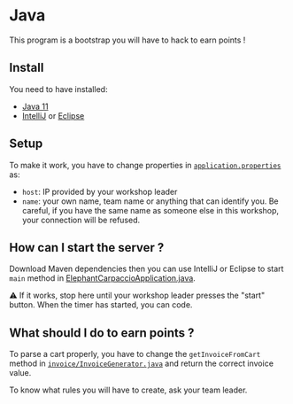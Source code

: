# Java

This program is a bootstrap you will have to hack to earn points !

## Install

You need to have installed:

- [Java 11](https://adoptium.net/?variant=openjdk11)
- [IntelliJ](https://www.jetbrains.com/idea/download/) or [Eclipse](https://www.eclipse.org/downloads/)

## Setup

To make it work, you have to change properties in [`application.properties`](./src/main/resources/application.properties) as:

- `host`: IP provided by your workshop leader
- `name`: your own name, team name or anything that can identify you. Be careful, if you have the same name as someone else in this workshop, your connection will be refused.

## How can I start the server ?

Download Maven dependencies then you can use IntelliJ or Eclipse to start `main` method in [ElephantCarpaccioApplication.java](./src/main/java/fr/arrestier/elephantcarpaccio/ElephantCarpaccioApplication.java).

:warning: If it works, stop here until your workshop leader presses the "start" button. When the timer has started, you can code.

## What should I do to earn points ?

To parse a cart properly, you have to change the `getInvoiceFromCart` method in [`invoice/InvoiceGenerator.java`](./src/main/java/fr/arrestier/elephantcarpaccio/invoice/InvoiceGenerator.java) and return the correct invoice value.

To know what rules you will have to create, ask your team leader.
